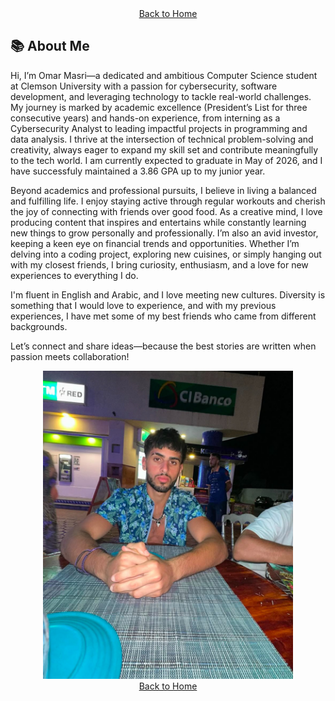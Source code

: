 <div align="center">
    <a href="https://coollomar1.github.io/" class="button">Back to Home</a>
</div>

## 📚 **About Me**

Hi, I’m Omar Masri—a dedicated and ambitious Computer Science student at Clemson University with a passion for cybersecurity, software development, and leveraging technology to tackle real-world challenges. My journey is marked by academic excellence (President’s List for three consecutive years) and hands-on experience, from interning as a Cybersecurity Analyst to leading impactful projects in programming and data analysis. I thrive at the intersection of technical problem-solving and creativity, always eager to expand my skill set and contribute meaningfully to the tech world. I am currently expected to graduate in May of 2026, and I have successfuly maintained a 3.86 GPA up to my junior year.

Beyond academics and professional pursuits, I believe in living a balanced and fulfilling life. I enjoy staying active through regular workouts and cherish the joy of connecting with friends over good food. As a creative mind, I love producing content that inspires and entertains while constantly learning new things to grow personally and professionally. I’m also an avid investor, keeping a keen eye on financial trends and opportunities. Whether I’m delving into a coding project, exploring new cuisines, or simply hanging out with my closest friends, I bring curiosity, enthusiasm, and a love for new experiences to everything I do.

I'm fluent in English and Arabic, and I love meeting new cultures. Diversity is something that I would love to experience, and with my previous experiences, I have met some of my best friends who came from different backgrounds.

Let’s connect and share ideas—because the best stories are written when passion meets collaboration!

<div align="center">
    <img src="aboutme.jpg" alt="About Me" width="400" />
</div>

<div align="center">
    <a href="https://coollomar1.github.io/" class="button">Back to Home</a>
</div>
